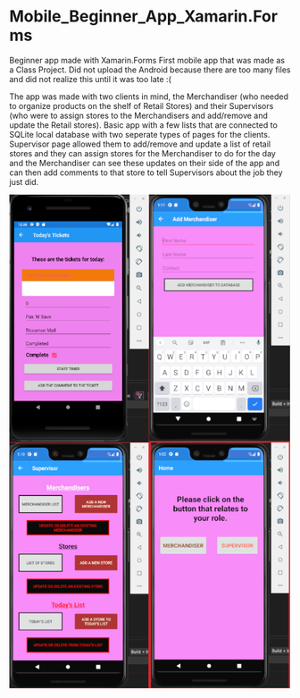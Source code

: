 # Mobile_Beginner_App_Xamarin.Forms
Beginner app made with Xamarin.Forms
First mobile app that was made as a Class Project.
Did not upload the Android because there are too many files and did not realize this until it was too late :(

The app was made with two clients in mind, the Merchandiser (who needed to organize products on the shelf of Retail Stores) and their Supervisors (who were to assign stores to the Merchandisers and add/remove and update the Retail stores).
Basic app with a few lists that are connected to SQLite local database with two seperate types of pages for the clients. Supervisor page allowed them to add/remove and update a list of retail stores and they can assign stores for the Merchandiser to do for the day and the Merchandiser can see these updates on their side of the app and can then add comments to that store to tell Supervisors about the job they just did.

![Xamarin](/Conjoined_Mobile_images.png?raw=true "Optional Title")
